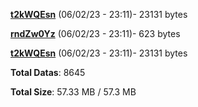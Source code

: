 [**t2kWQEsn**](/data/t2kWQEsn.txt) (06/02/23 - 23:11)- 23131 bytes

[**rndZw0Yz**](/data/rndZw0Yz.txt) (06/02/23 - 23:11)- 623 bytes

[**t2kWQEsn**](/data/t2kWQEsn.txt) (06/02/23 - 23:11)- 23131 bytes

**Total Datas**: 8645

**Total Size**: 57.33 MB / 57.3 MB